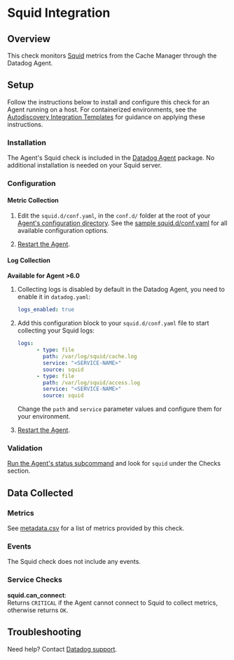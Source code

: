 # Squid Integration

## Overview

This check monitors [Squid][9] metrics from the Cache Manager through the Datadog Agent.

## Setup

Follow the instructions below to install and configure this check for an Agent running on a host. For containerized environments, see the [Autodiscovery Integration Templates][1] for guidance on applying these instructions.

### Installation

The Agent's Squid check is included in the [Datadog Agent][2] package. No additional installation is needed on your Squid server.

### Configuration

#### Metric Collection

1. Edit the `squid.d/conf.yaml`, in the `conf.d/` folder at the root of your [Agent's configuration directory][3]. See the [sample squid.d/conf.yaml][4] for all available configuration options.

2. [Restart the Agent][5].

#### Log Collection

**Available for Agent >6.0**

1. Collecting logs is disabled by default in the Datadog Agent, you need to enable it in `datadog.yaml`:

    ```yaml
    logs_enabled: true
    ```

2. Add this configuration block to your `squid.d/conf.yaml` file to start collecting your Squid logs:

    ```yaml
    logs:
          - type: file
            path: /var/log/squid/cache.log
            service: "<SERVICE-NAME>"
            source: squid
          - type: file
            path: /var/log/squid/access.log
            service: "<SERVICE-NAME>"
            source: squid
      ```

    Change the `path` and `service` parameter values and configure them for your environment.

3. [Restart the Agent][5].

### Validation

[Run the Agent's status subcommand][6] and look for `squid` under the Checks section.

## Data Collected

### Metrics

See [metadata.csv][7] for a list of metrics provided by this check.

### Events

The Squid check does not include any events.

### Service Checks

**squid.can_connect**:<br>
Returns `CRITICAL` if the Agent cannot connect to Squid to collect metrics, otherwise returns `OK`.

## Troubleshooting
Need help? Contact [Datadog support][8].


[1]: https://docs.datadoghq.com/agent/autodiscovery/integrations
[2]: https://app.datadoghq.com/account/settings#agent
[3]: https://docs.datadoghq.com/agent/guide/agent-configuration-files/#agent-configuration-directory
[4]: https://github.com/DataDog/integrations-core/blob/master/squid/datadog_checks/squid/data/conf.yaml.example
[5]: https://docs.datadoghq.com/agent/guide/agent-commands/#start-stop-and-restart-the-agent
[6]: https://docs.datadoghq.com/agent/guide/agent-commands/#agent-status-and-information
[7]: https://github.com/DataDog/integrations-core/blob/master/squid/metadata.csv
[8]: https://docs.datadoghq.com/help
[9]: http://www.squid-cache.org/
